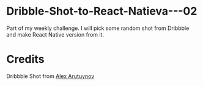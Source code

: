 # Dribble-Shot-to-React-Natieva---02
Part of my weekly challenge. I will pick some random shot from Dribbble and make React Native version from it.

# Credits
Dribbble Shot from [Alex Arutuynov](https://dribbble.com/shots/7127024-Task-Management)